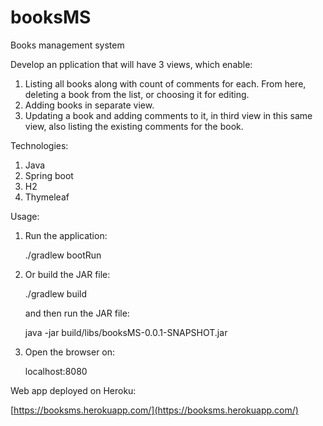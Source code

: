 # booksMS
Books management system

Develop an pplication that will have 3 views, which enable:

1. Listing all books along with count of comments for each. From here, deleting a book from the list, or choosing it for editing.
2. Adding books in separate view.
3. Updating a book and adding comments to it, in third view in this same view, also listing the existing comments for the book.

Technologies:

1. Java
2. Spring boot
3. H2
4. Thymeleaf


Usage:

1. Run the application:
 
	./gradlew bootRun

2. Or build the JAR file:
 
	./gradlew build

    and then run the JAR file:

	java -jar build/libs/booksMS-0.0.1-SNAPSHOT.jar

3. Open the browser on:

	localhost:8080


Web app deployed on Heroku:

[https://booksms.herokuapp.com/](https://booksms.herokuapp.com/)
